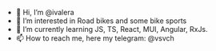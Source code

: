 - 👋 Hi, I’m @ivalera
- 👀 I’m interested in Road bikes and some bike sports
- 🌱 I’m currently learning JS, TS, React, MUI, Angular, RxJs.
- 📫 How to reach me, here my telegram: @vsvch

<!---
ivalera/ivalera is a ✨ special ✨ repository because its `README.md` (this file) appears on your GitHub profile.
You can click the Preview link to take a look at your changes.
--->
